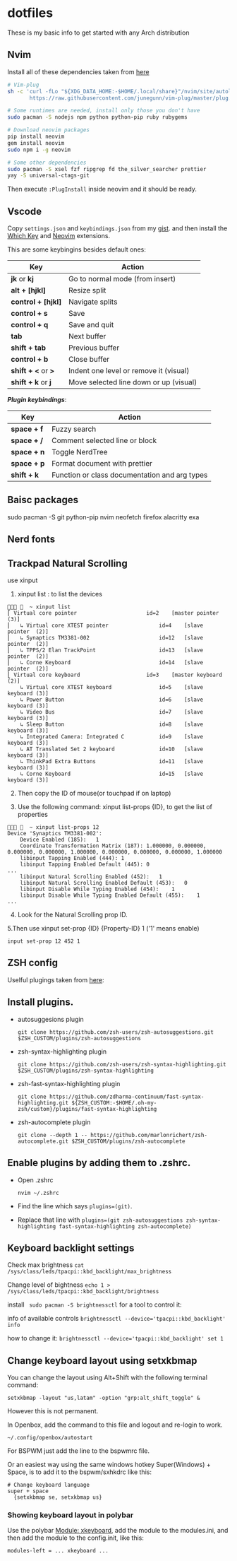# dotfiles
These is my basic info to get started with any Arch distribution

## Nvim
Install all of these dependencies taken from [here](https://github.com/antoniosarosi/dotfiles/tree/master/.config/nvim)
  
```bash
# Vim-plug
sh -c 'curl -fLo "${XDG_DATA_HOME:-$HOME/.local/share}"/nvim/site/autoload/plug.vim --create-dirs \
       https://raw.githubusercontent.com/junegunn/vim-plug/master/plug.vim'

# Some runtimes are needed, install only those you don't have
sudo pacman -S nodejs npm python python-pip ruby rubygems

# Download neovim packages
pip install neovim
gem install neovim
sudo npm i -g neovim

# Some other dependencies
sudo pacman -S xsel fzf ripgrep fd the_silver_searcher prettier
yay -S universal-ctags-git
```

Then execute ```:PlugInstall``` inside neovim and it should be ready.

## Vscode

Copy ```settings.json``` and ```keybindings.json``` from my
[gist](https://gist.github.com/antoniosarosi/eb8d73a580eaa3e7dc32b0b803b4654d).
and then install the 
[Which Key](https://marketplace.visualstudio.com/items?itemName=VSpaceCode.whichkey)
and
[Neovim](https://marketplace.visualstudio.com/items?itemName=asvetliakov.vscode-neovim)
extensions.

This are some keybingins besides default ones:

| Key                    | Action                                 |
| ---------------------- | -------------------------------------- |
| **jk** or **kj**       | Go to normal mode (from insert)        |
| **alt + [hjkl]**       | Resize split                           |
| **control + [hjkl]**   | Navigate splits                        |
| **control + s**        | Save                                   |
| **control + q**        | Save and quit                          |
| **tab**                | Next buffer                            |
| **shift + tab**        | Previous buffer                        |
| **control + b**        | Close buffer                           |
| **shift + <** or **>** | Indent one level or remove it (visual) |
| **shift + k** or **j** | Move selected line down or up (visual) |

***Plugin keybindings***:

| Key           | Action                                        |
| ------------- | --------------------------------------------- |
| **space + f** | Fuzzy search                                  |
| **space + /** | Comment selected line or block                |
| **space + n** | Toggle NerdTree                               |
| **space + p** | Format document with prettier                 |
| **shift + k** | Function or class documentation and arg types |

## Baisc packages
sudo pacman -S git python-pip nvim neofetch firefox alacritty exa 
 
## Nerd fonts
 
## Trackpad Natural Scrolling
 
use xinput

1. xinput list : to list the devices

```
   ~ xinput list
⎡ Virtual core pointer                    	id=2	[master pointer  (3)]
⎜   ↳ Virtual core XTEST pointer              	id=4	[slave  pointer  (2)]
⎜   ↳ Synaptics TM3381-002                    	id=12	[slave  pointer  (2)]
⎜   ↳ TPPS/2 Elan TrackPoint                  	id=13	[slave  pointer  (2)]
⎜   ↳ Corne Keyboard                          	id=14	[slave  pointer  (2)]
⎣ Virtual core keyboard                   	id=3	[master keyboard (2)]
    ↳ Virtual core XTEST keyboard             	id=5	[slave  keyboard (3)]
    ↳ Power Button                            	id=6	[slave  keyboard (3)]
    ↳ Video Bus                               	id=7	[slave  keyboard (3)]
    ↳ Sleep Button                            	id=8	[slave  keyboard (3)]
    ↳ Integrated Camera: Integrated C         	id=9	[slave  keyboard (3)]
    ↳ AT Translated Set 2 keyboard            	id=10	[slave  keyboard (3)]
    ↳ ThinkPad Extra Buttons                  	id=11	[slave  keyboard (3)]
    ↳ Corne Keyboard                          	id=15	[slave  keyboard (3)]
```

2. Then copy the ID of mouse(or touchpad if on laptop)

3. Use the following command: xinput list-props {ID}, to get the list of properties

```
   ~ xinput list-props 12
Device 'Synaptics TM3381-002':
	Device Enabled (185):	1
	Coordinate Transformation Matrix (187):	1.000000, 0.000000, 0.000000, 0.000000, 1.000000, 0.000000, 0.000000, 0.000000, 1.000000
	libinput Tapping Enabled (444):	1
	libinput Tapping Enabled Default (445):	0
...
	libinput Natural Scrolling Enabled (452):	1
	libinput Natural Scrolling Enabled Default (453):	0
	libinput Disable While Typing Enabled (454):	1
	libinput Disable While Typing Enabled Default (455):	1
...
```
4. Look for the Natural Scrolling prop ID.

5.Then use xinput set-prop {ID} {Property-ID} 1 ('1' means enable)
```
input set-prop 12 452 1
```

## ZSH config
Uselful plugings taken from [here](https://gist.github.com/n1snt/454b879b8f0b7995740ae04c5fb5b7df):
## Install plugins.
 - autosuggesions plugin
 
	`git clone https://github.com/zsh-users/zsh-autosuggestions.git $ZSH_CUSTOM/plugins/zsh-autosuggestions`
	
 - zsh-syntax-highlighting plugin
 
	`git clone https://github.com/zsh-users/zsh-syntax-highlighting.git $ZSH_CUSTOM/plugins/zsh-syntax-highlighting`
	
 - zsh-fast-syntax-highlighting plugin
 
	`git clone https://github.com/zdharma-continuum/fast-syntax-highlighting.git ${ZSH_CUSTOM:-$HOME/.oh-my-zsh/custom}/plugins/fast-syntax-highlighting`
	
 - zsh-autocomplete plugin
	
	`git clone --depth 1 -- https://github.com/marlonrichert/zsh-autocomplete.git $ZSH_CUSTOM/plugins/zsh-autocomplete`
	
## Enable plugins by adding them to .zshrc.
 - Open .zshrc
	
	`nvim ~/.zshrc`
	
 -  Find the line which says `plugins=(git)`.
	
 -  Replace that line with
	`plugins=(git zsh-autosuggestions zsh-syntax-highlighting fast-syntax-highlighting zsh-autocomplete)`

## Keyboard backlight settings
Check max brightness
`cat /sys/class/leds/tpacpi::kbd_backlight/max_brightness`

Change level of bightness
`echo 1 > /sys/class/leds/tpacpi::kbd_backlight/brightness`

install ` sudo pacman -S brightnessctl` for a tool to control it:

info of available controls `brightnessctl --device='tpacpi::kbd_backlight' info`

how to change it: `brightnessctl --device='tpacpi::kbd_backlight' set 1`	


## Change keyboard layout using setxkbmap
You can change the layout using Alt+Shift with the following terminal command:

```
setxkbmap -layout "us,latam" -option "grp:alt_shift_toggle" &
```
However this is not permanent.

In Openbox, add the command to this file and logout and re-login to work.
```
~/.config/openbox/autostart
```
For BSPWM just add the line to the bspwmrc file.

Or an easiest way using the same windows hotkey Super(Windows) + Space, is to add it to the bspwm/sxhkdrc like this:
```
# Change keyboard language
super + space
  {setxkbmap se, setxkbmap us}
```
### Showing keyboard layout in polybar
Use the polybar [Module: xkeyboard](https://github.com/polybar/polybar/wiki/Module:-xkeyboard), add the module to the modules.ini, and then add the module to the config.init, like this:
```
modules-left = ... xkeyboard ...
```

